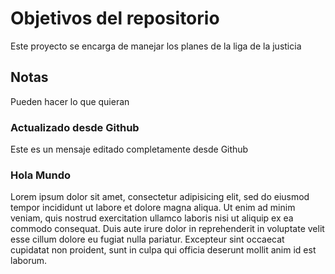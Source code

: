 # Objetivos del repositorio

Este proyecto se encarga de manejar los planes de la liga de la justicia

## Notas
Pueden hacer lo que quieran

### Actualizado desde Github
Este es un mensaje editado completamente desde Github

### Hola Mundo

Lorem ipsum dolor sit amet, consectetur adipisicing elit, sed do eiusmod tempor incididunt ut labore et dolore magna aliqua. Ut enim ad minim veniam, quis nostrud exercitation ullamco laboris nisi ut aliquip ex ea commodo consequat. Duis aute irure dolor in reprehenderit in voluptate velit esse cillum dolore eu fugiat nulla pariatur. Excepteur sint occaecat cupidatat non proident, sunt in culpa qui officia deserunt mollit anim id est laborum.
